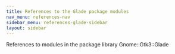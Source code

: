 ```yaml
---
title: References to the Glade package modules
nav_menu: references-nav
sidebar_menu: references-glade-sidebar
layout: sidebar
---
```

References to modules in the package library Gnome::Gtk3::Glade
